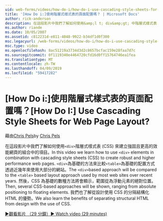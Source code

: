 ```yaml
---
uid: web-forms/videos/how-do-i/how-do-i-use-cascading-style-sheets-for-web-page-layout
title: '[How Do i:]使用階層式樣式表的頁面配置嗎？ | Microsoft Docs'
author: rick-anderson
description: 在這段影片中我們了解如何使用&amp;l t; div&amp;gt; 中階層式樣式表 (CSS) 來建立 web p 的強固且更高的效能結合項目...
ms.author: riande
ms.date: 10/05/2007
ms.assetid: c812231d-e811-4048-9922-b34df1d0f300
msc.legacyurl: /web-forms/videos/how-do-i/how-do-i-use-cascading-style-sheets-for-web-page-layout
msc.type: video
ms.openlocfilehash: 8ac51219a3734d3d2c8657bcfac159e28faa7d7c
ms.sourcegitcommit: 0f1119340e4464720cfd16d0ff15764746ea1fea
ms.translationtype: MT
ms.contentlocale: zh-TW
ms.lasthandoff: 04/09/2019
ms.locfileid: "59417282"
---
```

# <a name="how-do-i-use-cascading-style-sheets-for-web-page-layout"></a><span data-ttu-id="ef14f-104">[How Do i:]使用階層式樣式表的頁面配置嗎？</span><span class="sxs-lookup"><span data-stu-id="ef14f-104">[How Do I:] Use Cascading Style Sheets for Web Page Layout?</span></span>

<span data-ttu-id="ef14f-105">藉由[Chris Pels](https://twitter.com/chrispels)</span><span class="sxs-lookup"><span data-stu-id="ef14f-105">by [Chris Pels](https://twitter.com/chrispels)</span></span>

<span data-ttu-id="ef14f-106">在這段影片中我們了解如何使用`<div>`階層式樣式表 (CSS) 來建立強固且更高的效能網頁的組合中的項目。</span><span class="sxs-lookup"><span data-stu-id="ef14f-106">In this video we learn how to use `<div>` elements in combination with cascading style sheets (CSS) to create robust and higher performance web pages.</span></span> <span data-ttu-id="ef14f-107">`<div>`為基礎的方法來比較`<table>`為基礎的配置方式透過近幾年來使用大部分的網站。</span><span class="sxs-lookup"><span data-stu-id="ef14f-107">The `<div>`based approach will be compared to the `<table>` based layout approach used by most web sites over recent years.</span></span> <span data-ttu-id="ef14f-108">然後，CSS 為基礎的數種方法將會顯示，範圍從為浮動元素的絕對位置。</span><span class="sxs-lookup"><span data-stu-id="ef14f-108">Then, several CSS-based approaches will be shown, ranging from absolute positioning to floating elements.</span></span> <span data-ttu-id="ef14f-109">我們也了解從設計使用 CSS 的分隔結構化 HTML 的優勢。</span><span class="sxs-lookup"><span data-stu-id="ef14f-109">We also learn the benefits of separating structural HTML from design with the use of CSS.</span></span>

[<span data-ttu-id="ef14f-110">&#9654;觀看影片 （29 分鐘）</span><span class="sxs-lookup"><span data-stu-id="ef14f-110">&#9654; Watch video (29 minutes)</span></span>](https://channel9.msdn.com/Blogs/ASP-NET-Site-Videos/how-do-i-use-cascading-style-sheets-for-web-page-layout)
